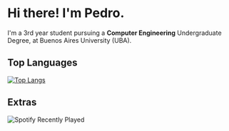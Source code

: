 # Hi there! I'm Pedro.

I'm a 3rd year student pursuing a **Computer Engineering** Undergraduate Degree, at Buenos Aires University (UBA). 

## Top Languages

[![Top Langs](https://.../api/top-langs/?username=pedrociliberto&count_private=true&langs_count=8&layout=compact)](https://github.com/anuraghazra/github-readme-stats)

## Extras

![Spotify Recently Played](https://spotify-recently-played-readme.vercel.app/api?user=colocruzandes&count=3&width=465)

<!--
**pedrociliberto/pedrociliberto** is a ✨ _special_ ✨ repository because its `README.md` (this file) appears on your GitHub profile.

Here are some ideas to get you started:

- 🔭 I’m currently working on ...
- 🌱 I’m currently learning ...
- 👯 I’m looking to collaborate on ...
- 🤔 I’m looking for help with ...
- 💬 Ask me about ...
- 📫 How to reach me: ...
- 😄 Pronouns: ...
- ⚡ Fun fact: ...
-->
